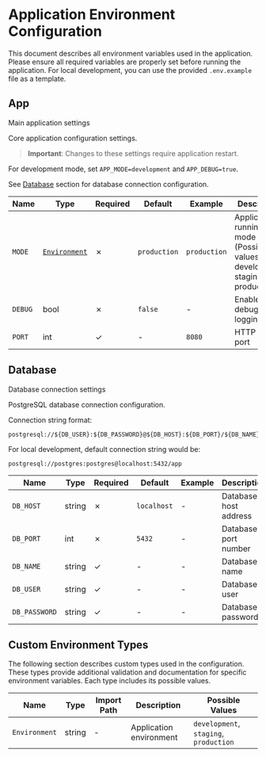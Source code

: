 # Application Environment Configuration

This document describes all environment variables used in the application.
Please ensure all required variables are properly set before running the application.
For local development, you can use the provided `.env.example` file as a template.


## App

Main application settings

Core application configuration settings.

> **Important**: Changes to these settings require application restart.

For development mode, set `APP_MODE=development` and `APP_DEBUG=true`.

See [Database](#database) section for database connection configuration.


| Name | Type | Required | Default | Example | Description |
|--------|------|----------|---------|---------|-------------|
| `MODE` | [`Environment`](#custom-types) | ✗ | `production` | `production` | Application running mode (Possible values: development, staging, production) |
| `DEBUG` | bool | ✗ | `false` | - | Enable debug logging |
| `PORT` | int | ✓ | - | `8080` | HTTP server port |

## Database

Database connection settings

PostgreSQL database connection configuration.

Connection string format:
```
postgresql://${DB_USER}:${DB_PASSWORD}@${DB_HOST}:${DB_PORT}/${DB_NAME}
```

For local development, default connection string would be:
```
postgresql://postgres:postgres@localhost:5432/app
```


| Name | Type | Required | Default | Example | Description |
|--------|------|----------|---------|---------|-------------|
| `DB_HOST` | string | ✗ | `localhost` | - | Database host address |
| `DB_PORT` | int | ✗ | `5432` | - | Database port number |
| `DB_NAME` | string | ✓ | - | - | Database name |
| `DB_USER` | string | ✓ | - | - | Database user |
| `DB_PASSWORD` | string | ✓ | - | - | Database password |

## Custom Environment Types

The following section describes custom types used in the configuration.
These types provide additional validation and documentation for specific environment variables.
Each type includes its possible values.


| Name | Type | Import Path | Description | Possible Values |
|----|------|------------|-------------|----------------|
| `Environment` | string | - | Application environment | `development`, `staging`, `production` | 